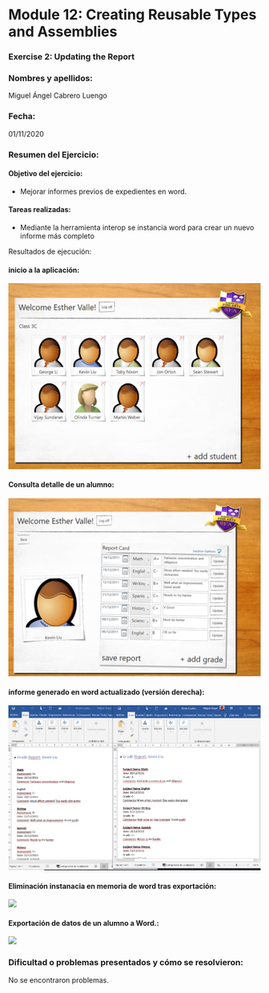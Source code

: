 ﻿# Module 12: Creating Reusable Types and Assemblies
### Exercise 2: Updating the Report

### Nombres y apellidos:
Miguel Ángel Cabrero Luengo
### Fecha:
01/11/2020
### Resumen del Ejercicio:

#### Objetivo del ejercicio:
- Mejorar informes previos de expedientes en word.

#### Tareas realizadas:

- Mediante la herramienta interop se instancia word para crear un nuevo informe más completo
 
Resultados de ejecución:

#### inicio a la aplicación:
<img src="img/01.png">

#### Consulta detalle de un alumno:
<img src="img/02.png">

#### informe generado en word actualizado (versión derecha):
<img src="img/03.png">

#### Eliminación instanacia en memoria de word tras exportación:
<img src="img/05.png">

#### Exportación de datos de un alumno a Word.:
<img src="img/06.png">



### Dificultad o problemas presentados y cómo se resolvieron:
No se encontraron problemas.

